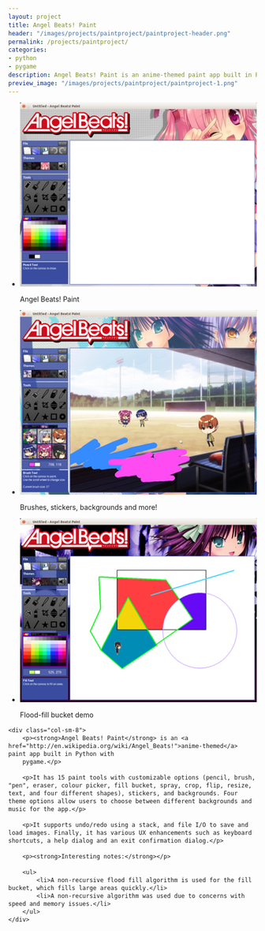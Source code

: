 ```yaml
---
layout: project
title: Angel Beats! Paint
header: "/images/projects/paintproject/paintproject-header.png"
permalink: /projects/paintproject/
categories:
- python
- pygame
description: Angel Beats! Paint is an anime-themed paint app built in Python with pygame.
preview_image: "/images/projects/paintproject/paintproject-1.png"
---
```


<script>
$(function() {
    $(".rslides").responsiveSlides({timeout: 3500, maxwidth:500});
});
</script>

<div class="row">
    <div class="col-sm-4">
        <ul class="rslides">
            <li>
                <img src="/images/projects/paintproject/paintproject-1.png"/>
                <p class="caption">Angel Beats! Paint</p>
            </li>
            <li>
                <img src="/images/projects/paintproject/paintproject-2.png" alt=""/>
                <p class="caption">Brushes, stickers, backgrounds and more!</p>
            </li>
            <li>
                <img src="/images/projects/paintproject/paintproject-3.png" alt=""/>
                <p class="caption">Flood-fill bucket demo</p>
            </li>
        </ul>
    </div>

    <div class="col-sm-8">
        <p><strong>Angel Beats! Paint</strong> is an <a href="http://en.wikipedia.org/wiki/Angel_Beats!">anime-themed</a> paint app built in Python with
        pygame.</p>

        <p>It has 15 paint tools with customizable options (pencil, brush, "pen", eraser, colour picker, fill bucket, spray, crop, flip, resize, text, and four different shapes), stickers, and backgrounds. Four theme options allow users to choose between different backgrounds and music for the app.</p>

        <p>It supports undo/redo using a stack, and file I/O to save and load images. Finally, it has various UX enhancements such as keyboard shortcuts, a help dialog and an exit confirmation dialog.</p>

        <p><strong>Interesting notes:</strong></p>

        <ul>
            <li>A non-recursive flood fill algorithm is used for the fill bucket, which fills large areas quickly.</li>
            <li>A non-recursive algorithm was used due to concerns with speed and memory issues.</li>
        </ul>
    </div>

</div>
